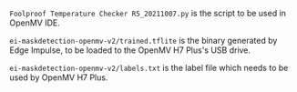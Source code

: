 ```Foolproof Temperature Checker R5_20211007.py``` is the script to be used in OpenMV IDE.

```ei-maskdetection-openmv-v2/trained.tflite``` is the binary generated by Edge Impulse, to be loaded to the OpenMV H7 Plus's USB drive.

```ei-maskdetection-openmv-v2/labels.txt``` is the label file which needs to be used by OpenMV H7 Plus.
